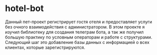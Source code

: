 # hotel-bot
Данный пет-проект регистрирует гостя отеля и предоставляет услуги без очного взаимодействия с администратором.
В этом проекте я изучил библиотеку для создания телеграм бота, а так же получил большую практику по условным операторам и работе с структурами.
Следующий шаг это добавление базы данных с информацией о всех клиентах, которые зарегистрируются.

